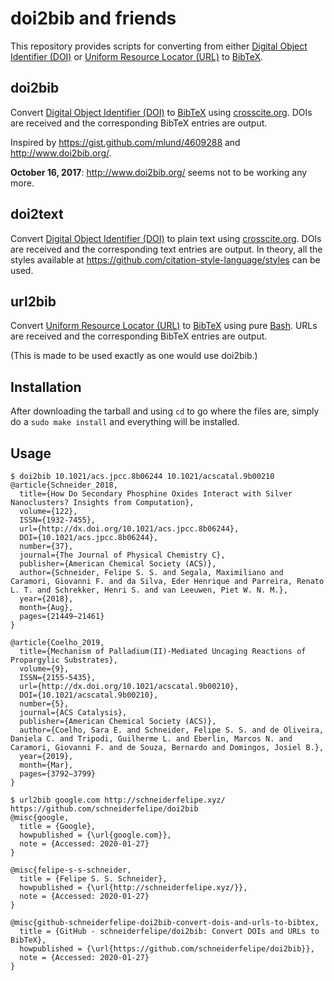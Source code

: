 # doi2bib and friends

This repository provides scripts for converting from either [Digital Object Identifier (DOI)](https://www.doi.org) or [Uniform Resource Locator (URL)](https://en.wikipedia.org/wiki/URL) to [BibTeX](http://www.bibtex.org).

## doi2bib

Convert [Digital Object Identifier (DOI)](https://www.doi.org) to
[BibTeX](http://www.bibtex.org) using
[crosscite.org](https://citation.crosscite.org/).
DOIs are received and the corresponding BibTeX entries are output.

Inspired by <https://gist.github.com/mlund/4609288> and
<http://www.doi2bib.org/>.

**October 16, 2017**: <http://www.doi2bib.org/> seems not to be working
any more.

## doi2text

Convert [Digital Object Identifier (DOI)](https://www.doi.org) to plain text
using [crosscite.org](https://citation.crosscite.org/). DOIs are received and
the corresponding text entries are output. In theory, all the styles
available at <https://github.com/citation-style-language/styles> can be used.

## url2bib

Convert [Uniform Resource Locator (URL)](https://en.wikipedia.org/wiki/URL) to
[BibTeX](http://www.bibtex.org) using pure
[Bash](https://en.wikipedia.org/wiki/Bash_(Unix_shell)).
URLs are received and the corresponding BibTeX entries are output.

(This is made to be used exactly as one would use doi2bib.)

## Installation

After downloading the tarball and using `cd` to go where the files are, simply do a `sudo make install` and everything will be installed.

## Usage

    $ doi2bib 10.1021/acs.jpcc.8b06244 10.1021/acscatal.9b00210                                
    @article{Schneider_2018,
      title={How Do Secondary Phosphine Oxides Interact with Silver Nanoclusters? Insights from Computation},
      volume={122},
      ISSN={1932-7455},
      url={http://dx.doi.org/10.1021/acs.jpcc.8b06244},
      DOI={10.1021/acs.jpcc.8b06244},
      number={37},
      journal={The Journal of Physical Chemistry C},
      publisher={American Chemical Society (ACS)},
      author={Schneider, Felipe S. S. and Segala, Maximiliano and Caramori, Giovanni F. and da Silva, Eder Henrique and Parreira, Renato L. T. and Schrekker, Henri S. and van Leeuwen, Piet W. N. M.},
      year={2018},
      month={Aug},
      pages={21449–21461}
    }

    @article{Coelho_2019,
      title={Mechanism of Palladium(II)-Mediated Uncaging Reactions of Propargylic Substrates},
      volume={9},
      ISSN={2155-5435},
      url={http://dx.doi.org/10.1021/acscatal.9b00210},
      DOI={10.1021/acscatal.9b00210},
      number={5},
      journal={ACS Catalysis},
      publisher={American Chemical Society (ACS)},
      author={Coelho, Sara E. and Schneider, Felipe S. S. and de Oliveira, Daniela C. and Tripodi, Guilherme L. and Eberlin, Marcos N. and Caramori, Giovanni F. and de Souza, Bernardo and Domingos, Josiel B.},
      year={2019},
      month={Mar},
      pages={3792–3799}
    }

    $ url2bib google.com http://schneiderfelipe.xyz/ https://github.com/schneiderfelipe/doi2bib
    @misc{google,
      title = {Google},
      howpublished = {\url{google.com}},
      note = {Accessed: 2020-01-27}
    }

    @misc{felipe-s-s-schneider,
      title = {Felipe S. S. Schneider},
      howpublished = {\url{http://schneiderfelipe.xyz/}},
      note = {Accessed: 2020-01-27}
    }

    @misc{github-schneiderfelipe-doi2bib-convert-dois-and-urls-to-bibtex,
      title = {GitHub - schneiderfelipe/doi2bib: Convert DOIs and URLs to BibTeX},
      howpublished = {\url{https://github.com/schneiderfelipe/doi2bib}},
      note = {Accessed: 2020-01-27}
    }
